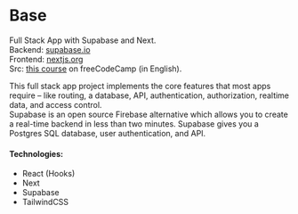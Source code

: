 # Base

Full Stack App with Supabase and Next.   
Backend: [supabase.io](https://supabase.io/)   
Frontend: [nextjs.org](https://nextjs.org/)  
Src: [this course](https://www.freecodecamp.org/news/the-complete-guide-to-full-stack-development-with-supabas/) on freeCodeCamp (in English).

This full stack app project implements the core features that most apps require – like routing, a database, API, authentication, authorization, realtime data, and access control.  
Supabase is an open source Firebase alternative which allows you to create a real-time backend in less than two minutes. Supabase gives you a Postgres SQL database, user authentication, and API.  

#### Technologies: 
- React (Hooks)
- Next
- Supabase
- TailwindCSS
